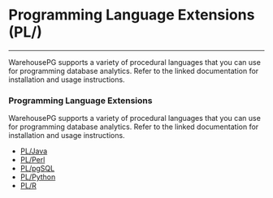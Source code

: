 # Programming Language Extensions (PL/)
---

WarehousePG supports a variety of procedural languages that you can use for programming database analytics. Refer to the linked documentation for installation and usage instructions.

### <a id="pr_lang_and_ext"></a>Programming Language Extensions

WarehousePG supports a variety of procedural languages that you can use for programming database analytics. Refer to the linked documentation for installation and usage instructions.


-   [PL/Java](pl_java.html)
-   [PL/Perl](pl_perl.html)
-   [PL/pgSQL](pl_sql.html)
-   [PL/Python](pl_python.html)
-   [PL/R](pl_r.html)
